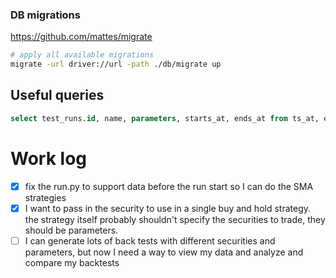 ### DB migrations

https://github.com/mattes/migrate

```bash
# apply all available migrations
migrate -url driver://url -path ./db/migrate up
```

## Useful queries

```sql
select test_runs.id, name, parameters, starts_at, ends_at from ts_at, ends_at from strategies join test_runs on (strategy_id = strategies.id);
```

# Work log

- [x] fix the run.py to support data before the run start so I can do the SMA strategies
- [x] I want to pass in the security to use in a single buy and hold strategy. the strategy itself probably shouldn't specify the securities to trade, they should be parameters.
- [ ] I can generate lots of back tests with different securities and parameters, but now I need a way to view my data and analyze and compare my backtests
